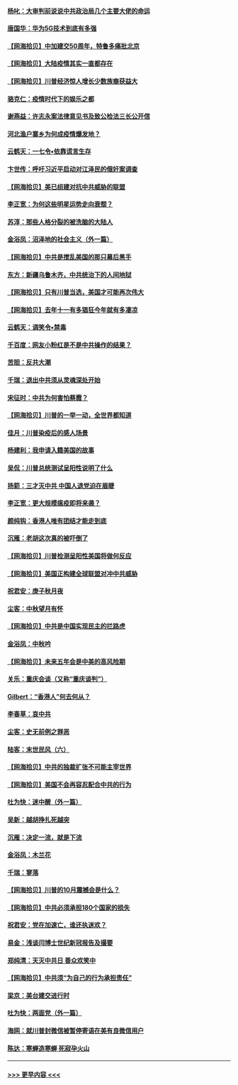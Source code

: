 #### [杨叱：大审判前说说中共政治局几个主要大佬的命运](../pages/nsc993/n12477527.md?t=10160002) 
#### [唐国华：华为5G技术到底有多强](../pages/nsc993/n12477483.md?t=10160002) 
#### [【网海拾贝】中加建交50周年，特鲁多痛批北京](../pages/nsc993/n12476892.md?t=10160002) 
#### [【网海拾贝】大陆疫情其实一直都存在](../pages/nsc993/n12473948.md?t=10160002) 
#### [【网海拾贝】川普经济惊人增长少数族裔获益大](../pages/nsc993/n12471565.md?t=10160002) 
#### [骆克仁：疫情时代下的娱乐之都](../pages/nsc993/n12471312.md?t=10160002) 
#### [谢燕益：许志永案法律意见书及致公检法三长公开信](../pages/nsc993/n12470870.md?t=10160002) 
#### [河北渔户寨乡为何成疫情爆发地？](../pages/nsc993/n12464936.md?t=10160002) 
#### [云鹤天：一七令▪依靠谎言生存](../pages/nsc993/n12470034.md?t=10160002) 
#### [卞世传：呼吁习近平启动对江泽民的俄奸案调查](../pages/nsc993/n12469722.md?t=10160002) 
#### [【网海拾贝】美已组建对抗中共威胁的联盟](../pages/nsc993/n12469018.md?t=10160002) 
#### [李正宽：为何这些明星运势走向衰颓？](../pages/nsc993/n12468730.md?t=10160002) 
#### [苏淳：那些人格分裂的被洗脑的大陆人](../pages/nsc993/n12467858.md?t=10160002) 
#### [金浴凤：沼泽地的社会主义（外一篇）](../pages/nsc993/n12467792.md?t=10160002) 
#### [【网海拾贝】中共是搅乱美国的那只幕后黑手](../pages/nsc993/n12467700.md?t=10160002) 
#### [东方：新疆乌鲁木齐，中共统治下的人间地狱](../pages/nsc993/n12466075.md?t=10160002) 
#### [【网海拾贝】只有川普当选，美国才可能再次伟大](../pages/nsc993/n12466013.md?t=10160002) 
#### [【网海拾贝】去年十一有多猖狂今年就有多凄凉](../pages/nsc993/n12463649.md?t=10160002) 
#### [云鹤天：调笑令▪禁毒](../pages/nsc993/n12462975.md?t=10160002) 
#### [千百度：网友小粉红是不是中共操作的结果？](../pages/nsc993/n12461025.md?t=10160002) 
#### [苦胆：反共大潮](../pages/nsc993/n12459469.md?t=10160002) 
#### [千瑞：退出中共须从灵魂深处开始](../pages/nsc993/n12459437.md?t=10160002) 
#### [宋征时：中共为何害怕蔡霞？](../pages/nsc993/n12459097.md?t=10160002) 
#### [【网海拾贝】川普的一举一动，全世界都知道](../pages/nsc993/n12458825.md?t=10160002) 
#### [佳月：川普染疫后的感人场景](../pages/nsc993/n12456994.md?t=10160002) 
#### [杨建利：我申请入籍美国的故事](../pages/nsc993/n12455635.md?t=10160002) 
#### [吴侃：川普总统测试呈阳性说明了什么](../pages/nsc993/n12451869.md?t=10160002) 
#### [扬箭：三才灭中共 中国人退党迫在眉睫](../pages/nsc993/n12451842.md?t=10160002) 
#### [李正宽：更大规模瘟疫即将来袭？](../pages/nsc993/n12451455.md?t=10160002) 
#### [颜纯钩：香港人唯有团结才能走到底](../pages/nsc993/n12450870.md?t=10160002) 
#### [沉雁：老胡这次真的被吓倒了](../pages/nsc993/n12449796.md?t=10160002) 
#### [【网海拾贝】川普检测呈阳性美国将做何反应](../pages/nsc993/n12449042.md?t=10160002) 
#### [【网海拾贝】美国正构建全球联盟对冲中共威胁](../pages/nsc993/n12446580.md?t=10160002) 
#### [祝君安：庚子秋月夜](../pages/nsc993/n12445870.md?t=10160002) 
#### [尘客：中秋望月有怀](../pages/nsc993/n12444632.md?t=10160002) 
#### [【网海拾贝】中共是中国实现民主的拦路虎](../pages/nsc993/n12443573.md?t=10160002) 
#### [金浴凤：中秋吟](../pages/nsc993/n12441773.md?t=10160002) 
#### [【网海拾贝】未来五年会是中美的高风险期](../pages/nsc993/n12440760.md?t=10160002) 
#### [关乐：重庆会谈（又称“重庆谈判”）](../pages/nsc993/n12437525.md?t=10160002) 
#### [Gilbert：“香港人”何去何从？](../pages/nsc993/n12435894.md?t=10160002) 
#### [李春草：哀中共](../pages/nsc993/n12435874.md?t=10160002) 
#### [尘客：史无前例之罪恶](../pages/nsc993/n12435762.md?t=10160002) 
#### [陆客：末世民风（六）](../pages/nsc993/n12435354.md?t=10160002) 
#### [【网海拾贝】中共的独裁扩张不可能主宰世界](../pages/nsc993/n12435151.md?t=10160002) 
#### [【网海拾贝】美国不会再容忍配合中共的行为](../pages/nsc993/n12433808.md?t=10160002) 
#### [吐为快：迷中醒（外一篇）](../pages/nsc993/n12433585.md?t=10160002) 
#### [吴新：越胡挣扎死越突](../pages/nsc993/n12433562.md?t=10160002) 
#### [沉雁：决定一流，就是下流](../pages/nsc993/n12432128.md?t=10160002) 
#### [金浴凤：木兰花](../pages/nsc993/n12432124.md?t=10160002) 
#### [千瑞：寥落](../pages/nsc993/n12432071.md?t=10160002) 
#### [【网海拾贝】川普的10月震撼会是什么？](../pages/nsc993/n12431624.md?t=10160002) 
#### [【网海拾贝】中共必须承担180个国家的损失](../pages/nsc993/n12428893.md?t=10160002) 
#### [祝君安：党在加速亡，谁还执迷欢？](../pages/nsc993/n12428652.md?t=10160002) 
#### [易金：浅谈闫博士世纪新冠报告及撮要](../pages/nsc993/n12426822.md?t=10160002) 
#### [郑纯清：天灭中共日 善众欢笑中](../pages/nsc993/n12426784.md?t=10160002) 
#### [【网海拾贝】中共须“为自己的行为承担责任”](../pages/nsc993/n12426067.md?t=10160002) 
#### [梁京：美台建交进行时](../pages/nsc993/n12424066.md?t=10160002) 
#### [吐为快：两面党（外一篇）](../pages/nsc993/n12424043.md?t=10160002) 
#### [海网：就川普封微信被暂停寄语在美有良微信用户](../pages/nsc993/n12424021.md?t=10160002) 
#### [陈达：寒蝉造寒蝉 死寂孕火山](../pages/nsc993/n12423958.md?t=10160002) 

----
#### [ >>> 更早内容 <<< ](../indexes/nsc993-earlier.md)
